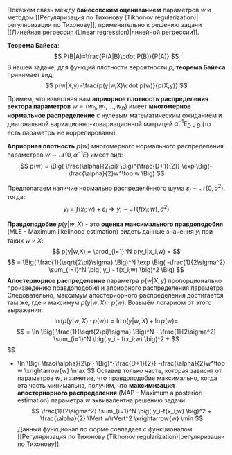 Покажем связь между **байесовским оцениванием** параметров $w$ и методом [[Регуляризация по Тихонову (Tikhonov regularization)|регуляризации по Тихонову]], применительно к решению задачи [[Линейная регрессия (Linear regression)|линейной регрессии]].

**Теорема Байеса**:
$$
P(B|A)=\frac{P(A|B)\cdot P(B)}{P(A)}
$$
В нашей задаче, для функций плотности вероятности $p$, **теорема Байеса** принимает вид:
$$
p(w|X,y)=\frac{p(y|w,X)\cdot p(w)}{p(X,y)}
$$

Примем, что известная нам **априорное плотность распределения вектора параметров** $w=(w_0,w_1,...,w_D)$ имеет **многомерное нормальное распределение** с нулевым математическим ожиданием и диагональной вариационно-ковариационной матрицей $\alpha^{-1}E_{D\times D}$ (то есть параметры не коррелированы). 

**Априорная плотность** $p(w)$ многомерного нормального распределения параметров $w \sim \mathcal{N}(0,\alpha^{-1}E)$ имеет вид:
$$
p(w) = \Big( \frac{\alpha}{2\pi} \Big)^{\frac{D+1}{2}} \exp \Big(-\frac{\alpha}{2}w^\top w \Big)
$$

Предполагаем наличие нормально распределённого шума $\varepsilon_i \sim \mathcal{N}(0,\sigma^2)$, тогда:
$$
y_i=f(x_i;w)+\varepsilon_i \Rightarrow y_i \sim \mathcal{N}(f(x_i;w),\sigma^2)
$$

**Правдоподобие** $p(y|w,X)$ - это **оценка максимального правдоподобия** (MLE - Maximum likelihood estimation) видеть данные значения $y_i$ при таких $w$ и $X$:
$$
p(y|w,X) = \prod_{i=1}^N p(y_i|x_i,w) =
$$
$$
= \Big( \frac{1}{\sqrt{2\pi}\sigma} \Big)^N \exp \Big( -\frac{1}{2\sigma^2} \sum_{i=1}^N \big( y_i - f(x_i;w) \big)^2 \Big)
$$
**Апостериорное распределение** параметра $p(w|X,y)$ пропорционально произведению правдоподобия и априорного распределения параметра. Следовательно, максимум апостериорного распределения достигается там же, где и максимум $p(y|w,X)\cdot p(w)$. Возьмём логарифм от этого выражения:
$$
\ln \Big( p(y|w,X)\cdot p(w) \Big) = \ln p(y|w,X) + \ln p(w) =
$$
$$
= \ln \Big( \frac{1}{\sqrt{2\pi}\sigma} \Big)^N - \frac{1}{2\sigma^2} \sum_{i=1}^N \big( y_i - f(x_i;w) \big)^2 +
$$
$$
+ \ln \Big( \frac{\alpha}{2\pi} \Big)^{\frac{D+1}{2}} -\frac{\alpha}{2}w^\top w \xrightarrow{w} \max
$$
Оставив только часть, которая зависит от параметров $w$, и заметив, что правдоподобие максимально, когда эта часть минимальна, получим, что **максимизация апостериорного распределения** (MAP - Maximum a posteriori estimation) параметра $w$ эквивалентна решению задачи:
$$
\frac{1}{2\sigma^2} \sum_{i=1}^N \big( y_i-f(x_i;w) \big)^2 + \frac{\alpha}{2} \lVert w\rVert^2 \xrightarrow{w} \min
$$
Данный функционал по форме совпадает с функционалом [[Регуляризация по Тихонову (Tikhonov regularization)|регуляризации по Тихонову]].